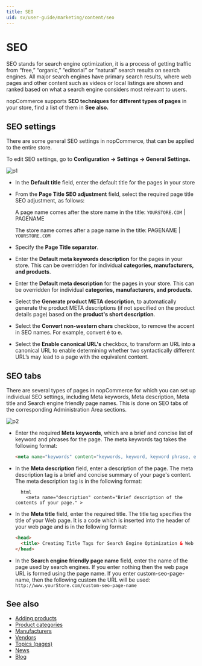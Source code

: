 ```yaml
---
title: SEO
uid: sv/user-guide/marketing/content/seo
---
```


# SEO

SEO stands for search engine optimization, it is a process of getting traffic from “free,” “organic,” “editorial” or “natural” search results on search engines. All major search engines have primary search results, where web pages and other content such as videos or local listings are shown and ranked based on what a search engine considers most relevant to users.

nopCommerce supports **SEO techniques for different types of pages** in your store, find a list of them in **See also.**

## SEO settings

There are some general SEO settings in nopCommerce, that can be applied to the entire store.

To edit SEO settings, go to **Configuration → Settings → General Settings.**

![p1](_static/seo/seo1.png)

- In the **Default title** field, enter the default title for the pages in your store
- From the **Page Title SEO adjustment** field, select the required page title SEO adjustment, as follows:
    
    A page name comes after the store name in the title: `YOURSTORE.COM` | PAGENAME
    
    The store name comes after a page name in the title: PAGENAME | `YOURSTORE.COM`

- Specify the **Page Title separator**.

- Enter the **Default meta keywords description** for the pages in your store. This can be overridden for individual **categories, manufacturers, and products**.
- Enter the **Default meta description** for the pages in your store. This can be overridden for individual **categories, manufacturers, and products**.
- Select the **Generate product META description**, to automatically generate the product META descriptions (if not specified on the product details page) based on the **product's short description**.
- Select the **Convert non-western chars** checkbox, to remove the accent in SEO names. For example, convert é to e.
- Select the **Enable canonical URL's** checkbox, to transform an URL into a canonical URL to enable determining whether two syntactically different URL’s may lead to a page with the equivalent content.

## SEO tabs

There are several types of pages in nopCommerce for which you can set up individual SEO settings, including Meta keywords, Meta description, Meta title and Search engine friendly page names. This is done on SEO tabs of the corresponding Administration Area sections.

![p2](_static/seo/seo2.png)

- Enter the required **Meta keywords**, which are a brief and concise list of keyword and phrases for the page. The meta keywords tag takes the following format:
    
    ```html
    <meta name="keywords" content="keywords, keyword, keyword phrase, etc." >
    ```

- In the **Meta description** field, enter a description of the page. The meta description tag is a brief and concise summary of your page's content. The meta description tag is in the following format:
    
        html
          <meta name="description" content="Brief description of the contents of your page." >

- In the **Meta title** field, enter the required title. The title tag specifies the title of your Web page. It is a code which is inserted into the header of your web page and is in the following format:
    
    ```html
    <head>
      <title> Creating Title Tags for Search Engine Optimization & Web Usability </title>
    </head>
    ```

- In the **Search engine friendly page name** field, enter the name of the page used by search engines. If you enter nothing then the web page URL is formed using the page name. If you enter custom-seo-page-name, then the following custom the URL will be used: `http://www.yourStore.com/custom-seo-page-name`

## See also

- [Adding products](xref:sv/user-guide/running/product-management/products/adding-products/index)
- [Product categories](xref:sv/user-guide/running/product-management/categories)
- [Manufacturers](xref:sv/user-guide/running/product-management/manufacturers)
- [Vendors](xref:sv/user-guide/configuring/setting-up/customers/vendors/index)
- [Topics (pages)](xref:sv/user-guide/marketing/content/topics)
- [News](xref:sv/user-guide/marketing/content/news/index)
- [Blog](xref:sv/user-guide/marketing/content/blog/index)